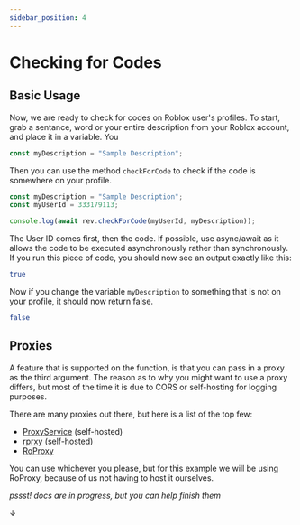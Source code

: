 ```yaml
---
sidebar_position: 4
---
```


# Checking for Codes

## Basic Usage

Now, we are ready to check for codes on Roblox user's profiles. To start, grab a sentance, word or your entire description from your Roblox account, and place it in a variable. You

```javascript title="index.js"
const myDescription = "Sample Description";
```

Then you can use the method `checkForCode` to check if the code is somewhere on your profile.

```javascript title="index.js"
const myDescription = "Sample Description";
const myUserId = 333179113;

console.log(await rev.checkForCode(myUserId, myDescription));
```

The User ID comes first, then the code. If possible, use async/await as it allows the code to be executed asynchronously rather than synchronously. If you run this piece of code, you should now see an output exactly like this:

```bash title="Console"
true
```

Now if you change the variable `myDescription` to something that is not on your profile, it should now return false.

```bash title="Console"
false
```

## Proxies

A feature that is supported on the function, is that you can pass in a proxy as the third argument. The reason as to why you might want to use a proxy differs, but most of the time it is due to CORS or self-hosting for logging purposes.

There are many proxies out there, but here is a list of the top few:

- [ProxyService](https://github.com/sentanos/ProxyService) (self-hosted)
- [rprxy](https://github.com/sentanos/rprxy) (self-hosted)
- [RoProxy](https://roproxy.com)

You can use whichever you please, but for this example we will be using RoProxy, because of us not having to host it ourselves.

_pssst! docs are in progress, but you can help finish them_

↓

